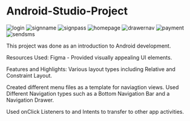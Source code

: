 # Android-Studio-Project

![login](https://user-images.githubusercontent.com/89409701/133004070-b4819ebb-5136-449c-b3d2-9c10cb31b572.JPG)
![signname](https://user-images.githubusercontent.com/89409701/133004084-49e6c5e1-5e06-4a53-bd5a-1653bfb7a082.JPG)
![signpass](https://user-images.githubusercontent.com/89409701/133004086-5b9c8c84-11ac-4fca-b742-ac1c42a42ae5.JPG)
![homepage](https://user-images.githubusercontent.com/89409701/133004093-0f64ac94-1c18-43a7-84de-0c41881c2bb5.JPG)
![drawernav](https://user-images.githubusercontent.com/89409701/133004099-9ef540b9-dfaa-4cd0-8402-90bede205c16.JPG)
![payment](https://user-images.githubusercontent.com/89409701/133004102-34e178bd-5400-4cd9-a42f-c6bc6e2a7e18.JPG)
![sendsms](https://user-images.githubusercontent.com/89409701/133004103-c0ee07a8-2377-48ef-9449-e3daff3160e0.JPG)

This project was done as an introduction to Android development.

Resources Used:
Figma - Provided visually appealing UI elements. 

Features and Highlights:
Various layout types including Relative and Constraint Layout.

Created different menu files as a template for naviagtion views. 
Used Different Navigation types such as a Bottom Navigation Bar
and a Navigation Drawer.

Used onClick Listeners to and Intents to transfer to other app activities.


